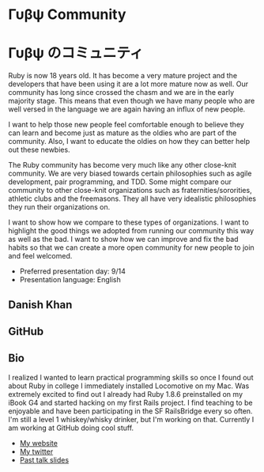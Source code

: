# Γυβψ Community
# Γυβψ のコミュニティ

Ruby is now 18 years old. It has become a very mature project and the developers that have been using it are a lot more mature now as well. Our community has long since crossed the chasm and we are in the early majority stage. This means that even though we have many people who are well versed in the language we are again having an influx of new people.

I want to help those new people feel comfortable enough to believe they can learn and become just as mature as the oldies who are part of the community. Also, I want to educate the oldies on how they can better help out these newbies.

The Ruby community has become very much like any other close-knit community. We are very biased towards certain philosophies such as agile development, pair programming, and TDD. Some might compare our community to other close-knit organizations such as fraternities/sororities, athletic clubs and the freemasons. They all have very idealistic philosophies they run their organizations on.

I want to show how we compare to these types of organizations. I want to highlight the good things we adopted from running our community this way as well as the bad. I want to show how we can improve and fix the bad habits so that we can create a more open community for new people to join and feel welcomed.

- Preferred presentation day: 9/14
- Presentation language: English

## Danish Khan

## GitHub

## Bio

I realized I wanted to learn practical programming skills so once I found out about Ruby in college I immediately installed Locomotive on my Mac. Was extremely excited to find out I already had Ruby 1.8.6 preinstalled on my iBook G4 and started hacking on my first Rails project. I find teaching to be enjoyable and have been participating in the SF RailsBridge every so often. I'm still a level 1 whiskey/whisky drinker, but I'm working on that. Currently I am working at GitHub doing cool stuff.

- [My website](http://danishkhan.org)
- [My twitter](https://twitter.com/#!/danishkhan)
- [Past talk slides](https://speakerdeck.com/u/danishkhan)

